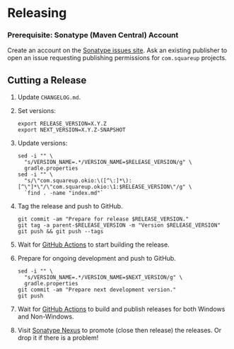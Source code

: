 Releasing
=========

### Prerequisite: Sonatype (Maven Central) Account

Create an account on the [Sonatype issues site][sonatype_issues]. Ask an existing publisher to open
an issue requesting publishing permissions for `com.squareup` projects.


Cutting a Release
-----------------

1. Update `CHANGELOG.md`.

2. Set versions:

    ```
    export RELEASE_VERSION=X.Y.Z
    export NEXT_VERSION=X.Y.Z-SNAPSHOT
    ```

3. Update versions:

    ```
    sed -i "" \
      "s/VERSION_NAME=.*/VERSION_NAME=$RELEASE_VERSION/g" \
      gradle.properties
    sed -i "" \
      "s/\"com.squareup.okio:\([^\:]*\):[^\"]*\"/\"com.squareup.okio:\1:$RELEASE_VERSION\"/g" \
      `find . -name "index.md"`
    ```

4. Tag the release and push to GitHub. 

    ```
    git commit -am "Prepare for release $RELEASE_VERSION."
    git tag -a parent-$RELEASE_VERSION -m "Version $RELEASE_VERSION"
    git push && git push --tags
    ```

5. Wait for [GitHub Actions][github_actions] to start building the release.

6. Prepare for ongoing development and push to GitHub.

    ```
    sed -i "" \
      "s/VERSION_NAME=.*/VERSION_NAME=$NEXT_VERSION/g" \
      gradle.properties
    git commit -am "Prepare next development version."
    git push
    ```

7. Wait for [GitHub Actions][github_actions] to build and publish releases for both Windows and
   Non-Windows.

8. Visit [Sonatype Nexus][sonatype_nexus] to promote (close then release) the releases. Or drop it
   if there is a problem!

 [github_actions]: https://github.com/square/okio/actions
 [sonatype_issues]: https://issues.sonatype.org/
 [sonatype_nexus]: https://oss.sonatype.org/
